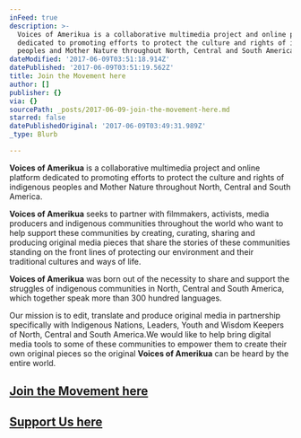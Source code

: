 ```yaml
---
inFeed: true
description: >-
  Voices of Amerikua is a collaborative multimedia project and online platform
  dedicated to promoting efforts to protect the culture and rights of indigenous
  peoples and Mother Nature throughout North, Central and South America.
dateModified: '2017-06-09T03:51:18.914Z'
datePublished: '2017-06-09T03:51:19.562Z'
title: Join the Movement here
author: []
publisher: {}
via: {}
sourcePath: _posts/2017-06-09-join-the-movement-here.md
starred: false
datePublishedOriginal: '2017-06-09T03:49:31.989Z'
_type: Blurb

---
```

**Voices of Amerikua** is a collaborative multimedia project and online platform dedicated to promoting efforts to protect the culture and rights of indigenous peoples and Mother Nature throughout North, Central and South America.

**Voices of Amerikua** seeks to partner with filmmakers, activists, media producers and indigenous communities throughout the world who want to help support these communities by creating, curating, sharing and producing original media pieces that share the stories of these communities standing on the front lines of protecting our environment and their traditional cultures and ways of life.

**Voices of Amerikua** was born out of the necessity to share and support the struggles of indigenous communities in North, Central and South America, which together speak more than 300 hundred languages.

Our mission is to edit, translate and produce original media in partnership specifically with Indigenous Nations, Leaders, Youth and Wisdom Keepers of North, Central and South America.We would like to help bring digital media tools to some of these communities to empower them to create their own original pieces so the original **Voices of Amerikua** can be heard by the entire world.

## [Join the Movement here][0]

## [Support Us here][1]

[0]: http://www.voicesofamerikua.net/join-voices-of-amerikua-an-emerging-media-alliance-and-web-p%22%20title=%22
[1]: http://www.voicesofamerikua.net/support-us%22%20title=%22